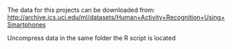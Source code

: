 The data for this projects can be downloaded from:
http://archive.ics.uci.edu/ml/datasets/Human+Activity+Recognition+Using+Smartphones

Uncompress data in the same folder the R script is located
